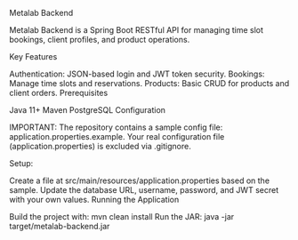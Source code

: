 Metalab Backend

Metalab Backend is a Spring Boot RESTful API for managing time slot bookings, client profiles, and product operations.

Key Features

Authentication: JSON-based login and JWT token security.
Bookings: Manage time slots and reservations.
Products: Basic CRUD for products and client orders.
Prerequisites

Java 11+
Maven
PostgreSQL
Configuration

IMPORTANT:
The repository contains a sample config file: application.properties.example.
Your real configuration file (application.properties) is excluded via .gitignore.

Setup:

Create a file at src/main/resources/application.properties based on the sample.
Update the database URL, username, password, and JWT secret with your own values.
Running the Application

Build the project with: mvn clean install
Run the JAR:  java -jar target/metalab-backend.jar
